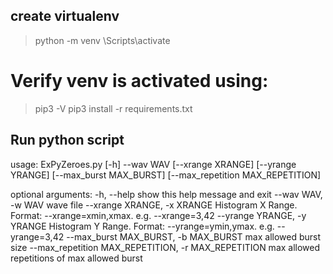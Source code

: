 create virtualenv
-----------------
> python -m venv <env name>
> <env name>\Scripts\activate
# Verify venv is activated using:
> pip3 -V
> pip3 install -r requirements.txt

Run python script
-----------------
usage: ExPyZeroes.py [-h] --wav WAV [--xrange XRANGE] [--yrange YRANGE]
                     [--max_burst MAX_BURST] [--max_repetition MAX_REPETITION]

optional arguments:
  -h, --help            show this help message and exit
  --wav WAV, -w WAV     wave file
  --xrange XRANGE, -x XRANGE
                        Histogram X Range. Format: --xrange=xmin,xmax. e.g.
                        --xrange=3,42
  --yrange YRANGE, -y YRANGE
                        Histogram Y Range. Format: --yrange=ymin,ymax. e.g.
                        --yrange=3,42
  --max_burst MAX_BURST, -b MAX_BURST
                        max allowed burst size
  --max_repetition MAX_REPETITION, -r MAX_REPETITION
                        max allowed repetitions of max allowed burst
